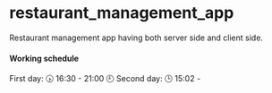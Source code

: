 # restaurant_management_app
Restaurant management app having both server side and client side.

#### Working schedule ####
First day: 🕟 16:30 - 21:00 🕘
Second day: 🕒 15:02 - 
